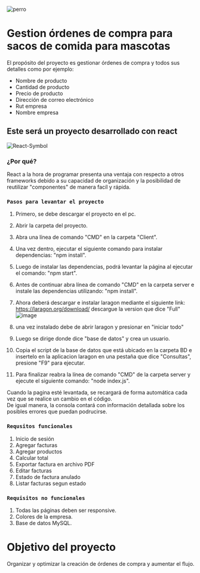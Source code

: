 ![perro](https://github.com/Jaco1416/Whathedogduin/assets/129196766/b8e8a1bd-8ddb-465f-8e02-5066eb56db65)
# Gestion órdenes de compra para sacos de comida para mascotas

El propósito del proyecto es gestionar órdenes de compra y todos sus detalles como por ejemplo:
- Nombre de producto
- Cantidad de producto
- Precio de producto
- Dirección de correo electrónico
- Rut empresa
- Nombre empresa
## Este será un proyecto desarrollado con react
![React-Symbol](https://github.com/Jaco1416/Whathedogduin/assets/129196766/cb153398-66c7-48da-85ba-ef5e28a2a8fd)
### ¿Por qué?
React a la hora de programar presenta una ventaja con respecto a otros frameworks debido a su capacidad de organización y la posibilidad de reutilizar "componentes" de manera facíl y rápida.

### `Pasos para levantar el proyecto`
1. Primero, se debe descargar el proyecto en el pc.
2. Abrir la carpeta del proyecto.
3. Abra una línea de comando "CMD" en la carpeta "Client".
4. Una vez dentro, ejecutar el siguiente comando para instalar dependencias: "npm install".
5. Luego de instalar las dependencias, podrá levantar la página al ejecutar el comando: "npm start".
6. Antes de continuar abra línea de comando "CMD" en la carpeta server e instale las dependencias utilizando: "npm install".
7. Ahora deberá descargar e instalar laragon mediante el siguiente link: https://laragon.org/download/ descargue la version que dice "Full"
   ![image](https://github.com/user-attachments/assets/1f498997-d226-465a-93e1-d7e7d282bea1)

9. una vez instalado debe de abrir laragon y presionar en "iniciar todo"
10. Luego se dirige donde dice "base de datos" y crea un usuario.
11. Copia el script de la base de datos que está ubicado en la carpeta BD e insertelo en la aplicacion laragon en una pestaña que dice "Consultas", presione "F9" para ejecutar.
12. Para finalizar reabra la línea de comando "CMD" de la carpeta server y ejecute el siguiente comando: "node index.js".

Cuando la pagina esté levantada, se recargará de forma automática cada vez que se realice un cambio en el código.\
De igual manera, la consola contará con información detallada sobre los posibles errores que puedan podrucirse.

### `Requsitos funcionales`
1. Inicio de sesión
2. Agregar facturas
3. Agregar productos
4. Calcular total
5. Exportar factura en archivo PDF
6. Editar facturas
7. Estado de factura anulado
8. Listar facturas segun estado

### `Requisitos no funcionales`

1. Todas las páginas deben ser responsive.
2. Colores de la empresa.
3. Base de datos MySQL.

# Objetivo del proyecto
Organizar y optimizar la creación de órdenes de compra y aumentar el flujo.
